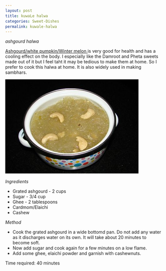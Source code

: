 ```yaml
---
layout: post
title: kuwaLe halwa
categories: Sweet-Dishes
permalink: kuwale-halwa
---
```


_ashgourd halwa_

<a href="http://www.hindu.com/seta/2005/07/07/stories/2005070700141700.htm">Ashgourd/white pumpkin/Winter melon </a> 
is very good for health and has a cooling effect on the body. I especially like the Damroot and Pheta sweets made out of it but I feel taht it may be tedious to make them at home. So I prefer to cook this halwa at home. It is also widely used in making sambhars.


<img src="/images/80t.jpg" style="height:300px;width:425px" />


_Ingredients_
* Grated ashgourd - 2 cups
* Sugar - 3/4 cup
* Ghee - 2 tablespoons
* Cardmom/Elaichi
* Cashew

_Method_

* Cook the grated ashgourd in a wide bottomd pan. Do not add any water as it discharges water on its own. It will take about 20 minutes to become soft.
* Now add sugar and cook again for a few minutes on a low flame.
* Add some ghee, elaichi powder and garnish with cashewnuts.

Time required:  40 minutes



